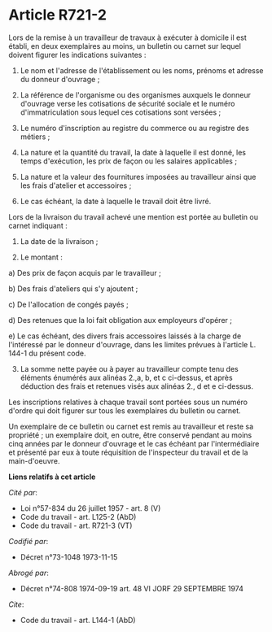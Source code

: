 # Article R721-2

Lors de la remise à un travailleur de travaux à exécuter à domicile il est établi, en deux exemplaires au moins, un bulletin
ou carnet sur lequel doivent figurer les indications suivantes :

1. Le nom et l'adresse de l'établissement ou les noms, prénoms et adresse du donneur d'ouvrage ;

2. La référence de l'organisme ou des organismes auxquels le donneur d'ouvrage verse les cotisations de sécurité sociale et
le numéro d'immatriculation sous lequel ces cotisations sont versées ;

3. Le numéro d'inscription au registre du commerce ou au registre des métiers ;

4. La nature et la quantité du travail, la date à laquelle il est donné, les temps d'exécution, les prix de façon ou les
salaires applicables ;

5. La nature et la valeur des fournitures imposées au travailleur ainsi que les frais d'atelier et accessoires ;

6. Le cas échéant, la date à laquelle le travail doit être livré.

Lors de la livraison du travail achevé une mention est portée au bulletin ou carnet indiquant :

1. La date de la livraison ;

2. Le montant :

a) Des prix de façon acquis par le travailleur ;

b) Des frais d'ateliers qui s'y ajoutent ;

c) De l'allocation de congés payés ;

d) Des retenues que la loi fait obligation aux employeurs d'opérer ;

e) Le cas échéant, des divers frais accessoires laissés à la charge de l'intéressé par le donneur d'ouvrage, dans les limites
prévues à l'article L. 144-1 du présent code.

3. La somme nette payée ou à payer au travailleur compte tenu des éléments énumérés aux alinéas 2.,a, b, et c ci-dessus, et
après déduction des frais et retenues visés aux alinéas 2., d et e ci-dessus.

Les inscriptions relatives à chaque travail sont portées sous un numéro d'ordre qui doit figurer sur tous les exemplaires du
bulletin ou carnet.

Un exemplaire de ce bulletin ou carnet est remis au travailleur et reste sa propriété ; un exemplaire doit, en outre, être
conservé pendant au moins cinq années par le donneur d'ouvrage et le cas échéant par l'intermédiaire et présenté par eux à
toute réquisition de l'inspecteur du travail et de la main-d'oeuvre.

**Liens relatifs à cet article**

_Cité par_:

  - Loi n°57-834 du 26 juillet 1957 - art. 8 (V)
  - Code du travail - art. L125-2 (AbD)
  - Code du travail - art. R721-3 (VT)

_Codifié par_:

  - Décret n°73-1048 1973-11-15

_Abrogé par_:

  - Décret n°74-808 1974-09-19 art. 48 VI JORF 29 SEPTEMBRE 1974

_Cite_:

  - Code du travail - art. L144-1 (AbD)
